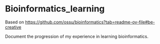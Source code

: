 # Bioinformatics_learning
Based on https://github.com/ossu/bioinformatics?tab=readme-ov-file#be-creative

Document the progression of my experience in learning bioinformatics.

